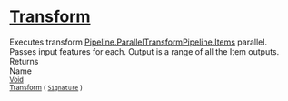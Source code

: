 # [Transform](./ParallelTransformPipeline-100663505.md)

Executes transform [Pipeline.ParallelTransformPipeline.Items](https://github.com/hargitomi97/sigstat/blob/master/docs/md/.md) parallel.  Passes input features for each.  Output is a range of all the Item outputs.
<br>
Returns<img width=542/>Name
<br>
<sub>[Void](https://docs.microsoft.com/en-us/dotnet/api/System.Void)</sub><img width=500/><sub>[Transform](./ParallelTransformPipeline-100663505.md) ( [`Signature`](./../../Signature.md) )</sub><br>


